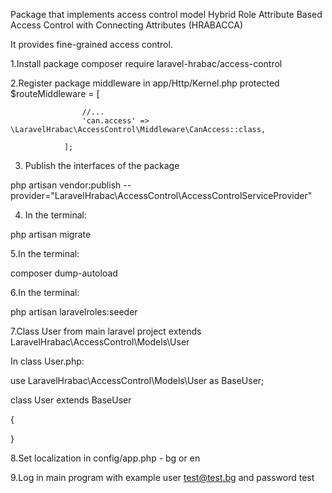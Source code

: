 Package that implements access control model Hybrid Role Attribute Based Access Control with Connecting Attributes (HRABACCA)

It provides fine-grained access control.

1.Install package
composer require laravel-hrabac/access-control

2.Register package middleware in app/Http/Kernel.php
protected $routeMiddleware = [

					//...
					'can.access' => \LaravelHrabac\AccessControl\Middleware\CanAccess::class,
					
				];
				
3. Publish the interfaces of the package	
	
php artisan vendor:publish --provider="LaravelHrabac\AccessControl\AccessControlServiceProvider"


4. In the terminal:

php artisan migrate

5.In the terminal:

composer dump-autoload

6.In the terminal:

php artisan laravelroles:seeder

7.Class User from main laravel project extends LaravelHrabac\AccessControl\Models\User

In class User.php:


use LaravelHrabac\AccessControl\Models\User as BaseUser;


class User extends BaseUser

{


}



8.Set localization in config/app.php - bg or en


9.Log in main program with example user test@test.bg and password test